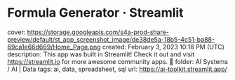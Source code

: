 # Formula Generator · Streamlit

cover: https://storage.googleapis.com/s4a-prod-share-preview/default/st_app_screenshot_image/de38de5a-18b5-4c51-ba88-69ca1e66d669/Home_Page.png
created: February 3, 2023 10:18 PM (UTC)
description: This app was built in Streamlit! Check it out and visit https://streamlit.io for more awesome community apps. 🎈
folder: AI Systems / AI | Data
tags: ai, data, spreadsheet, sql
url: https://ai-toolkit.streamlit.app/